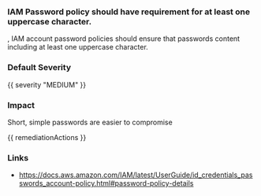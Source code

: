 
### IAM Password policy should have requirement for at least one uppercase character.

,
IAM account password policies should ensure that passwords content including at least one uppercase character.

### Default Severity
{{ severity "MEDIUM" }}

### Impact
Short, simple passwords are easier to compromise

<!-- DO NOT CHANGE -->
{{ remediationActions }}

### Links
- https://docs.aws.amazon.com/IAM/latest/UserGuide/id_credentials_passwords_account-policy.html#password-policy-details
        